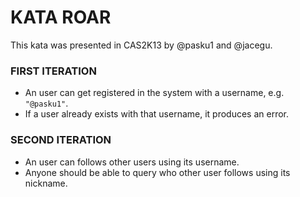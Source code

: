 KATA ROAR
==============

This kata was presented in CAS2K13 by @pasku1 and @jacegu.

### FIRST ITERATION
* An user can get registered in the system with a username, e.g. ```"@pasku1"```.
* If a user already exists with that username, it produces an error.

### SECOND ITERATION
* An user can follows other users using its username.
* Anyone should be able to query who other user follows using its nickname.
